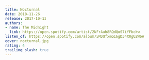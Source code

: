 ```yaml
---
title: Nocturnal
date: 2018-11-26
release: 2017-10-13
authors:
- name: The Midnight
  link: https://open.spotify.com/artist/2NFrAuh8RQdQoS7iYFbckw
listen_of: https://open.spotify.com/album/5MDQfxmG16gD34X0gUZW6A
cover: nocturnal.jpg
rating: 4
trailing_slash: true
---
```


